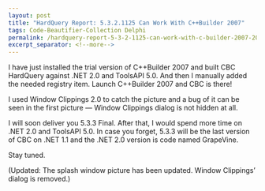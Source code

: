 ```yaml
---
layout: post
title: "HardQuery Report: 5.3.2.1125 Can Work With C++Builder 2007"
tags: Code-Beautifier-Collection Delphi
permalink: /hardquery-report-5-3-2-1125-can-work-with-c-builder-2007-20da732d0e71
excerpt_separator: <!--more-->
---
```


I have just installed the trial version of C++Builder 2007 and built CBC HardQuery against .NET 2.0 and ToolsAPI 5.0. And then I manually added the needed registry item. Launch C++Builder 2007 and CBC is there!

I used Window Clippings 2.0 to catch the picture and a bug of it can be seen in the first picture — Window Clippings dialog is not hidden at all.

I will soon deliver you 5.3.3 Final. After that, I would spend more time on .NET 2.0 and ToolsAPI 5.0. In case you forget, 5.3.3 will be the last version of CBC on .NET 1.1 and the .NET 2.0 version is code named GrapeVine.

Stay tuned.

(Updated: The splash window picture has been updated. Window Clippings’ dialog is removed.)
<!--more-->